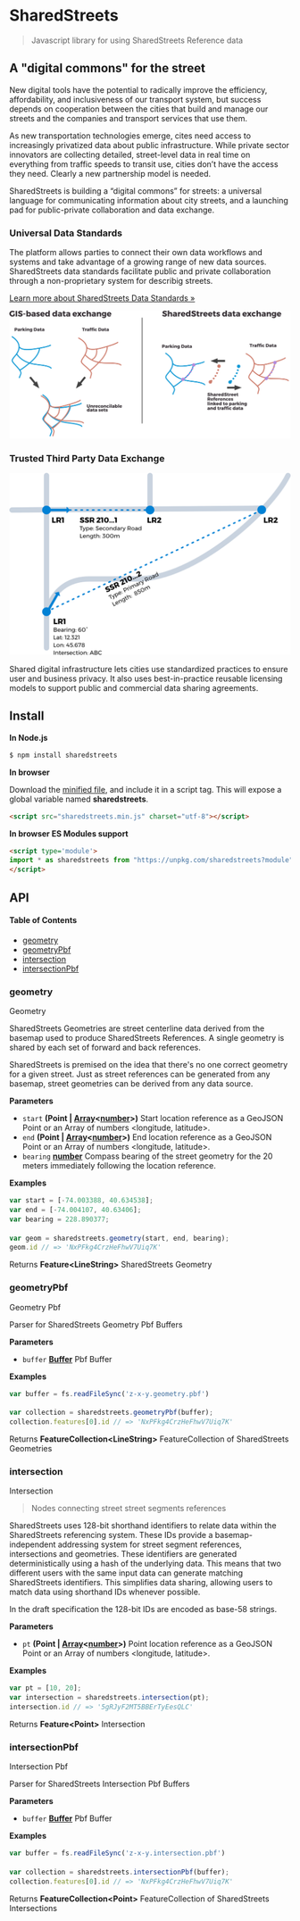 # SharedStreets

> Javascript library for using SharedStreets Reference data

## A "digital commons" for the street

New digital tools have the potential to radically improve the efficiency, affordability, and
inclusiveness of our transport system, but success depends on cooperation between the
cities that build and manage our streets and the companies and transport services that use them.

As new transportation technologies emerge, cites need access to increasingly privatized
data about public infrastructure. While private sector innovators are collecting detailed,
street-level data in real time on everything from traffic speeds to transit use, cities don’t
have the access they need. Clearly a new partnership model is needed.

SharedStreets is building a “digital commons” for streets: a universal language for
communicating information about city streets, and a launching pad for public-private
collaboration and data exchange.

### Universal Data Standards

The platform allows parties to connect their own data workflows and systems and take advantage of a growing range of new data sources. SharedStreets data standards facilitate public and private collaboration through a non-proprietary
system for describig streets.

[Learn more about SharedStreets Data Standards »](https://github.com/sharedstreets/sharedstreets-referencing)

![image](https://github.com/sharedstreets/sharedstreets-ref-system/raw/master/img/gis_vs_sharedstreets.png)

### Trusted Third Party Data Exchange

![image](https://github.com/sharedstreets/sharedstreets-ref-system/raw/master/img/sharedstreets_references.png)

Shared digital infrastructure lets cities use standardized practices to ensure user and business privacy.
It also uses best-in-practice reusable licensing models to support public and commercial data sharing agreements.

## Install

**In Node.js**

```bash
$ npm install sharedstreets
```

**In browser**

Download the [minified file](https://unpkg.com/sharedstreets/sharedstreets.min.js), and include it in a script tag. This will expose a global variable named **sharedstreets**.

```html
<script src="sharedstreets.min.js" charset="utf-8"></script>
```

**In browser ES Modules support**

```html
<script type='module'>
import * as sharedstreets from "https://unpkg.com/sharedstreets?module"
</script>
```

## API

<!-- Generated by documentation.js. Update this documentation by updating the source code. -->

#### Table of Contents

-   [geometry](#geometry)
-   [geometryPbf](#geometrypbf)
-   [intersection](#intersection)
-   [intersectionPbf](#intersectionpbf)

### geometry

Geometry

SharedStreets Geometries are street centerline data derived from the basemap used to
produce SharedStreets References. A single geometry is shared by each set of forward and back references.

SharedStreets is premised on the idea that there's no one correct geometry for a given street.
Just as street references can be generated from any basemap, street geometries can be derived from any data source.

**Parameters**

-   `start` **(Point | [Array](https://developer.mozilla.org/docs/Web/JavaScript/Reference/Global_Objects/Array)&lt;[number](https://developer.mozilla.org/docs/Web/JavaScript/Reference/Global_Objects/Number)>)** Start location reference as a GeoJSON Point or an Array of numbers &lt;longitude, latitude>.
-   `end` **(Point | [Array](https://developer.mozilla.org/docs/Web/JavaScript/Reference/Global_Objects/Array)&lt;[number](https://developer.mozilla.org/docs/Web/JavaScript/Reference/Global_Objects/Number)>)** End location reference as a GeoJSON Point or an Array of numbers &lt;longitude, latitude>.
-   `bearing` **[number](https://developer.mozilla.org/docs/Web/JavaScript/Reference/Global_Objects/Number)** Compass bearing of the street geometry for the 20 meters immediately following the location reference.

**Examples**

```javascript
var start = [-74.003388, 40.634538];
var end = [-74.004107, 40.63406];
var bearing = 228.890377;

var geom = sharedstreets.geometry(start, end, bearing);
geom.id // => 'NxPFkg4CrzHeFhwV7Uiq7K'
```

Returns **Feature&lt;LineString>** SharedStreets Geometry

### geometryPbf

Geometry Pbf

Parser for SharedStreets Geometry Pbf Buffers

**Parameters**

-   `buffer` **[Buffer](https://nodejs.org/api/buffer.html)** Pbf Buffer

**Examples**

```javascript
var buffer = fs.readFileSync('z-x-y.geometry.pbf')

var collection = sharedstreets.geometryPbf(buffer);
collection.features[0].id // => 'NxPFkg4CrzHeFhwV7Uiq7K'
```

Returns **FeatureCollection&lt;LineString>** FeatureCollection of SharedStreets Geometries

### intersection

Intersection

> Nodes connecting street street segments references

SharedStreets uses 128-bit shorthand identifiers to relate data within the SharedStreets referencing system.
These IDs provide a basemap-independent addressing system for street segment references,
intersections and geometries. These identifiers are generated deterministically using a hash of the underlying data.
This means that two different users with the same input data can generate matching SharedStreets identifiers.
This simplifies data sharing, allowing users to match data using shorthand IDs whenever possible.

In the draft specification the 128-bit IDs are encoded as base-58 strings.

**Parameters**

-   `pt` **(Point | [Array](https://developer.mozilla.org/docs/Web/JavaScript/Reference/Global_Objects/Array)&lt;[number](https://developer.mozilla.org/docs/Web/JavaScript/Reference/Global_Objects/Number)>)** Point location reference as a GeoJSON Point or an Array of numbers &lt;longitude, latitude>.

**Examples**

```javascript
var pt = [10, 20];
var intersection = sharedstreets.intersection(pt);
intersection.id // => '5gRJyF2MT5BBErTyEesQLC'
```

Returns **Feature&lt;Point>** Intersection

### intersectionPbf

Intersection Pbf

Parser for SharedStreets Intersection Pbf Buffers

**Parameters**

-   `buffer` **[Buffer](https://nodejs.org/api/buffer.html)** Pbf Buffer

**Examples**

```javascript
var buffer = fs.readFileSync('z-x-y.intersection.pbf')

var collection = sharedstreets.intersectionPbf(buffer);
collection.features[0].id // => 'NxPFkg4CrzHeFhwV7Uiq7K'
```

Returns **FeatureCollection&lt;Point>** FeatureCollection of SharedStreets Intersections
